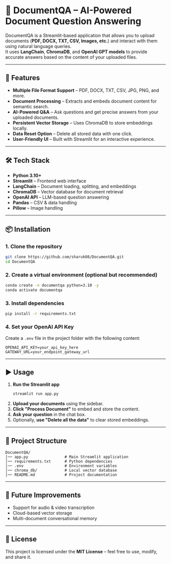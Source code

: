 # 📄 DocumentQA – AI-Powered Document Question Answering

DocumentQA is a Streamlit-based application that allows you to upload documents (**PDF, DOCX, TXT, CSV, Images, etc.**) and interact with them using natural language queries.  
It uses **LangChain**, **ChromaDB**, and **OpenAI GPT models** to provide accurate answers based on the content of your uploaded files.

---

## 🚀 Features

- **Multiple File Format Support** – PDF, DOCX, TXT, CSV, JPG, PNG, and more.
- **Document Processing** – Extracts and embeds document content for semantic search.
- **AI-Powered Q&A** – Ask questions and get precise answers from your uploaded documents.
- **Persistent Vector Storage** – Uses ChromaDB to store embeddings locally.
- **Data Reset Option** – Delete all stored data with one click.
- **User-Friendly UI** – Built with Streamlit for an interactive experience.

---

## 🛠 Tech Stack

- **Python 3.10+**
- **Streamlit** – Frontend web interface
- **LangChain** – Document loading, splitting, and embeddings
- **ChromaDB** – Vector database for document retrieval
- **OpenAI API** – LLM-based question answering
- **Pandas** – CSV & data handling
- **Pillow** – Image handling

---

## 📦 Installation

### 1. Clone the repository
```bash
git clone https://github.com/sharuk08/DocumentQA.git
cd DocumentQA
```

### 2. Create a virtual environment (optional but recommended)
```bash
conda create -n documentqa python=3.10 -y
conda activate documentqa
```

### 3. Install dependencies
```bash
pip install -r requirements.txt
```

### 4. Set your OpenAI API Key
Create a `.env` file in the project folder with the following content:
```env
OPENAI_API_KEY=your_api_key_here
GATEWAY_URL=your_endpoint_gateway_url
```

---

## ▶ Usage

1. **Run the Streamlit app**
    ```bash
    streamlit run app.py
    ```
2. **Upload your documents** using the sidebar.
3. **Click "Process Document"** to embed and store the content.
4. **Ask your question** in the chat box.
5. Optionally, **use "Delete all the data"** to clear stored embeddings.

---

## 📁 Project Structure

```
DocumentQA/
│── app.py                # Main Streamlit application
│── requirements.txt      # Python dependencies
│── .env                  # Environment variables
│── chroma_db/            # Local vector database
│── README.md             # Project documentation
```

---

## 🔮 Future Improvements

- Support for audio & video transcription
- Cloud-based vector storage
- Multi-document conversational memory

---

## 📜 License

This project is licensed under the **MIT License** – feel free to use, modify, and share it.

